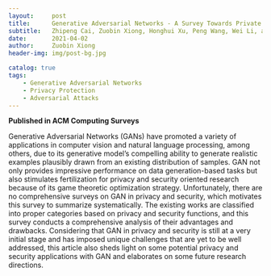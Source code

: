 ```yaml
---
layout:     post
title:      Generative Adversarial Networks - A Survey Towards Private and Secure Applications
subtitle:   Zhipeng Cai, Zuobin Xiong, Honghui Xu, Peng Wang, Wei Li, and Yi Pan
date:       2021-04-02
author:     Zuobin Xiong
header-img: img/post-bg.jpg

catalog: true
tags:
    - Generative Adversarial Networks
    - Privacy Protection
    - Adversarial Attacks
---
```



**Published in ACM Computing Surveys**

Generative Adversarial Networks (GANs) have promoted a variety of applications in computer vision and natural language processing, among others, due to its generative model’s compelling ability to generate realistic examples plausibly drawn from an existing distribution of samples. GAN not only provides impressive performance on data generation-based tasks but also stimulates fertilization for privacy and security oriented research because of its game theoretic optimization strategy. Unfortunately, there are no comprehensive surveys on GAN in privacy and security, which motivates this survey to summarize systematically. The existing works are classified into proper categories based on privacy and security functions, and this survey conducts a comprehensive analysis of their advantages and drawbacks. Considering that GAN in privacy and security is still at a very initial stage and has imposed unique challenges that are yet to be well addressed, this article also sheds light on some potential privacy and security applications with GAN and elaborates on some future research directions.
